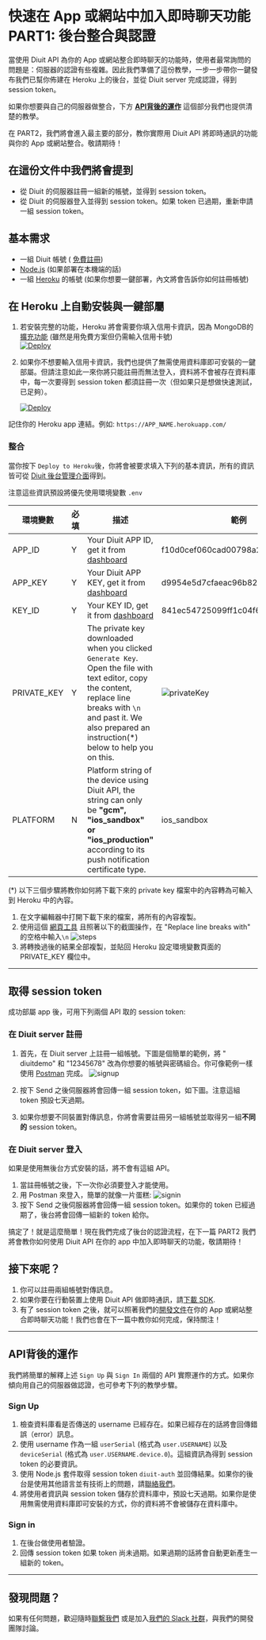 # 快速在 App 或網站中加入即時聊天功能 PART1: 後台整合與認證
當使用 Diuit API 為你的 App 或網站整合即時聊天的功能時，使用者最常詢問的問題是：伺服器的認證有些複雜。因此我們準備了這份教學，一步一步帶你一鍵發布我們已幫你佈建在 Heroku 上的後台，並從 Diuit server 完成認證，得到 session token。

如果你想要與自己的伺服器做整合，下方 [**API背後的運作**](#api背後的運作) 這個部分我們也提供清楚的教學。

在 PART2，我們將會進入最主要的部分，教你實際用 Diuit API 將即時通訊的功能與你的 App 或網站整合。敬請期待！

## 在這份文件中我們將會提到

* 從 Diuit 的伺服器註冊一組新的帳號，並得到 session token。
* 從 Diuit 的伺服器登入並得到 session token。如果 token 已過期，重新申請一組 session token。

## 基本需求

* 一組 Diuit 帳號 ( [免費註冊](https://developer.diuit.com/))
* [Node.js](http://nodejs.org/) (如果部署在本機端的話)
* 一組 [Heroku](https://www.heroku.com/) 的帳號 (如果你想要一鍵部署，內文將會告訴你如何註冊帳號)

## 在 Heroku 上自動安裝與一鍵部屬

1. 若安裝完整的功能，Heroku 將會需要你填入信用卡資訊，因為 MongoDB的[擴充功能](https://elements.heroku.com/addons/mongolab) (雖然是用免費方案但仍需輸入信用卡號)  
    [![Deploy](https://www.herokucdn.com/deploy/button.svg)](https://heroku.com/deploy)

2. 如果你不想要輸入信用卡資訊，我們也提供了無需使用資料庫即可安裝的一鍵部屬。但請注意如此一來你將只能註冊而無法登入，資料將不會被存在資料庫中，每一次要得到 session token 都須註冊一次（但如果只是想做快速測試，已足夠）。

   [![Deploy](https://www.herokucdn.com/deploy/button.svg)](https://heroku.com/deploy?template=https://github.com/Diuit/DUChatServerDemo/tree/noDatabase)


記住你的 Heroku app 連結。例如: `https://APP_NAME.herokuapp.com/`

### 整合

當你按下 `Deploy to Heroku`後，你將會被要求填入下列的基本資訊，所有的資訊皆可從 [Diuit 後台管理介面](https://developer.diuit.com/register)得到。

注意這些資訊預設將優先使用環境變數 `.env`


| 環境變數        | 必填   | 描述                                       | 範例                                       |
| ----------- | ---- | ---------------------------------------- | ---------------------------------------- |
| APP_ID      | Y    | Your Diuit APP ID, get it from [dashboard](https://developer.diuit.com/dashboard) | f10d0cef060cad00798a215943b8a99a         |
| APP_KEY     | Y    | Your Diuit APP KEY, get it from [dashboard](https://developer.diuit.com/dashboard) | d9954e5d7cfaeac96b8296654b118a6f         |
| KEY_ID      | Y    | Your KEY ID, get it from [dashboard](https://developer.diuit.com/dashboard) | 841ec54725099ff1c04f67c3f0971314         |
| PRIVATE_KEY | Y    | The private key downloaded when you clicked `Generate Key`. Open the file with text editor, copy the content, replace line breaks with `\n` and past it. We also prepared an instruction(*) below to help you on this. | ![privateKey](http://i.imgur.com/vt7FFah.png) |
| PLATFORM    | N    | Platform string of the device using Diuit API, the string can only be **"gcm", "ios_sandbox" or "ios_production"** according to its push notification certificate type. | ios_sandbox                              |



(*) 以下三個步驟將教你如何將下載下來的 private key 檔案中的內容轉為可輸入到 Heroku 中的內容。
1. 在文字編輯器中打開下載下來的檔案，將所有的內容複製。
2. 使用這個 [網頁工具](http://www.gillmeister-software.com/online-tools/text/remove-line-breaks.aspx) 且照著以下的截圖操作，在 "Replace line breaks with" 的空格中輸入`\n`
   ![steps](http://api.diuit.com/images/replace_steps.png)
3. 將轉換過後的結果全部複製，並貼回 Heroku 設定環境變數頁面的 PRIVATE_KEY 欄位中。




---



## 取得 session token

成功部屬 app 後，可用下列兩個 API 取的 session token:

### 在 Diuit server 註冊

1. 首先，在 Diuit server 上註冊一組帳號。下圖是個簡單的範例，將 " diuitdemo" 和 "12345678" 改為你想要的帳號與密碼組合。你可像範例一樣使用 [Postman](https://chrome.google.com/webstore/detail/postman/fhbjgbiflinjbdggehcddcbncdddomop) 完成。
   ![signup](http://api.diuit.com/images/signup_postman_example.png)

2. 按下 Send 之後伺服器將會回傳一組 session token，如下圖。注意這組 token 預設七天過期。
3. 如果你想要不同裝置對傳訊息，你將會需要註冊另一組帳號並取得另一組**不同的** session token。
   ​

### 在 Diuit server 登入

如果是使用無後台方式安裝的話，將不會有這組 API。

1. 當註冊帳號之後，下一次你必須要登入才能使用。
2. 用 Postman 來登入，簡單的就像一片蛋糕:
   ![signin](http://api.diuit.com/images/signin_postman_example.png)
3. 按下 Send 之後伺服器將會回傳一組 session token。如果你的 token 已經過期了，後台將會回傳一組新的 token 給你。

搞定了！就是這麼簡單！現在我們完成了後台的認證流程，在下一篇 PART2 我們將會教你如何使用 Diuit API 在你的 app 中加入即時聊天的功能，敬請期待！

## 接下來呢？

1. 你可以註冊兩組帳號對傳訊息。
2. 如果你要在行動裝置上使用 Diuit API 做即時通訊，請[下載 SDK](http://api.diuit.com/doc/en/guideline.html#getting-started).
3. 有了 session token 之後，就可以照著我們的[開發文件](http://api.diuit.com/doc/en/guideline.html#real-time-communication)在你的 App 或網站整合即時聊天功能！我們也會在下一篇中教你如何完成，保持關注！




___

## API背後的運作

我們將簡單的解釋上述 `Sign Up` 與 `Sign In` 兩個的 API 實際運作的方式。如果你傾向用自己的伺服器做認證，也可參考下列的教學步驟。

### Sign Up

1. 檢查資料庫看是否傳送的 username 已經存在。如果已經存在的話將會回傳錯誤（error）訊息。
2. 使用 username 作為一組 `userSerial` (格式為 `user.USERNAME`) 以及 `deviceSerial` (格式為 `user.USERNAME.device.0`)。這組資訊為得到 session token 的必要資訊。
3. 使用 Node.js 套件取得 session token `diuit-auth` 並回傳結果。如果你的後台是使用其他語言並有技術上的問題，請[聯絡我們](support@diuit.com)。
4. 將使用者資訊與 session token 儲存於資料庫中，預設七天過期。如果你是使用無需使用資料庫即可安裝的方式，你的資料將不會被儲存在資料庫中。



### Sign in

1. 在後台做使用者驗證。
2. 回傳 session token 如果 token 尚未過期。如果過期的話將會自動更新產生一組新的 token。




---

## 發現問題？

如果有任何問題，歡迎隨時[聯繫我們](support@diuit.com) 或是加入[我們的 Slack 社群](http://slack.diuit.com/)，與我們的開發團隊討論。